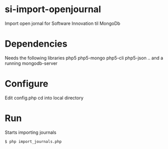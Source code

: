 si-import-openjournal
=====================

Import open jornal for Software Innovation til MongoDb

# Dependencies
Needs the following libraries
php5
php5-mongo
php5-cli
php5-json
.. and a running mongodb-server

# Configure
Edit config.php
cd into local directory

# Run
Starts importing journals
```
$ php import_journals.php
```
